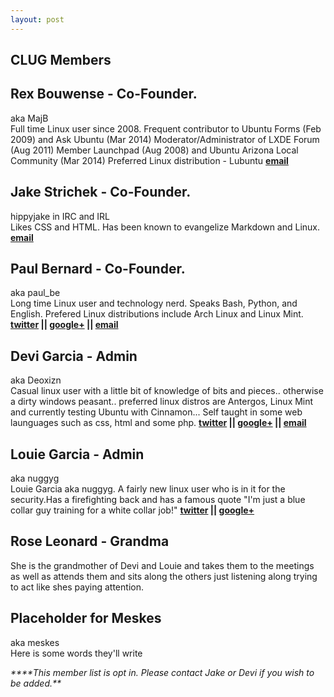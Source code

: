 ```yaml
---
layout: post
---
```


## **CLUG Members**

## Rex Bouwense - Co-Founder.

aka MajB  
Full time Linux user since 2008\. Frequent contributor to Ubuntu Forms (Feb 2009) and Ask Ubuntu (Mar 2014) Moderator/Administrator of LXDE Forum (Aug 2011) Member Launchpad (Aug 2008) and Ubuntu Arizona Local Community (Mar 2014) Preferred Linux distribution - Lubuntu
  **[email](mailto:majb@azloco.com)**

## Jake Strichek - Co-Founder.

hippyjake in IRC and IRL  
Likes CSS and HTML. Has been known to evangelize Markdown and Linux.
  **[email](mailto:hippyjake@gmail.com)**

## Paul Bernard - Co-Founder.

aka paul_be  
Long time Linux user and technology nerd. Speaks Bash, Python, and English. Prefered Linux distributions include Arch Linux and Linux Mint.
**[twitter](https://twitter.com/paul_ber) || [google+](https://plus.google.com/+PaulBernard87) || [email](mailto:paulbsocal@gmail.com)**

## Devi Garcia - Admin

aka Deoxizn  
Casual linux user with a little bit of knowledge of bits and pieces.. otherwise a dirty windows peasant.. preferred linux distros are Antergos, Linux Mint and currently testing Ubuntu with Cinnamon... Self taught in some web launguages such as css, html and some php.
  **[twitter](https://twitter.com/z0mbiexx) || [google+](https://plus.google.com/u/0/114554287269046116654 ) || [email](mailto:asphyxiated.god@gmail.com)**

## Louie Garcia - Admin

aka nuggyg  
Louie Garcia aka nuggyg. A fairly new linux user who is in it for the security.Has a firefighting back and has a famous quote "I'm just a blue collar guy training for a white collar job!"
  **[twitter](https://twitter.com/nuggy_g) || [google+](https://plus.google.com/u/0/107489447128690285761)**

## Rose Leonard - Grandma

She is the grandmother of Devi and Louie and takes them to the meetings as well as attends them and sits along the others just listening along trying to act like shes paying attention.  

## Placeholder for Meskes

aka meskes  
Here is some words they'll write

_****This member list is opt in. Please contact Jake or Devi if you wish to be added.**_
